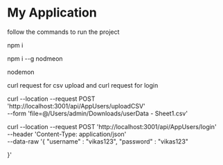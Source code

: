 # My Application


follow the commands to run the project

npm i

npm i --g nodmeon

nodemon

curl request for csv upload  and curl request for login

curl --location --request POST 'http://localhost:3001/api/AppUsers/uploadCSV' \
--form 'file=@/Users/admin/Downloads/userData - Sheet1.csv'




curl --location --request POST 'http://localhost:3001/api/AppUsers/login' \
--header 'Content-Type: application/json' \
--data-raw '{
    "username" : "vikas123",
    "password" : "vikas123"

}'


